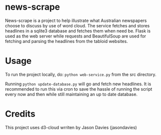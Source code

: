 # news-scrape

News-scrape is a project to help illustrate what Australian newspapers choose to discuss by use of word cloud. The service fetches and stores headlines in a sqlite3 database and fetches them when need be. Flask is used as the web server while requests and BeautifulSoup are used for fetching and parsing the headlines from the tabloid websites.

# Usage

To run the project locally, do: `python web-service.py` from the src directory.

Running `python update-database.py` will go and fetch new headlines. It is recommended to run this via cron to save the hassle of running the script every now and then while still maintaining an up to date database.

# Credits

This project uses d3-cloud wrriten by Jason Davies (jasondavies)
